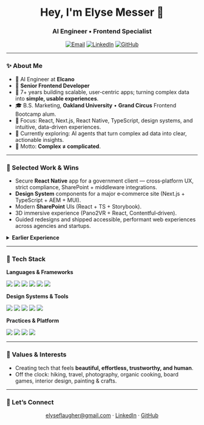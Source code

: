 <!--
  Elyse Messer — GitHub Profile README
  Replace placeholder links (banner, socials, project URLs) with your own.
-->

<h1 align="center">Hey, I'm Elyse Messer 👋</h1>
<h3 align="center">AI Engineer • Frontend Specialist</h3>

<p align="center">
  <a href="mailto:elyseflaugher@gmail.com"><img alt="Email" src="https://img.shields.io/badge/Email-elyseflaugher%40gmail.com-EA4335?style=for-the-badge&logo=gmail&logoColor=white" /></a>
  <a href="https://www.linkedin.com/in/elysemesser" target="_blank"><img alt="LinkedIn" src="https://img.shields.io/badge/LinkedIn-elysemesser-0A66C2?style=for-the-badge&logo=linkedin&logoColor=white" /></a>
  <a href="https://github.com/emflaugh" target="_blank"><img alt="GitHub" src="https://img.shields.io/badge/GitHub-elysemesser-181717?style=for-the-badge&logo=github&logoColor=white" /></a>
</p>

---

### ✨ About Me

* 🚀 AI Engineer at **Elcano**
* 🎨 **Senior Frontend Developer**
* 🧭 7+ years building scalable, user‑centric apps; turning complex data into **simple, usable experiences**.
* 🎓 B.S. Marketing, **Oakland University** • **Grand Circus** Frontend Bootcamp alum.
* 🎯 Focus: React, Next.js, React Native, TypeScript, design systems, and intuitive, data-driven experiences.
* 🌱 Currently exploring: AI agents that turn complex ad data into clear, actionable insights.
* 💬 Motto: **Complex ≠ complicated**.

---

### 🚀 Selected Work & Wins

* Secure **React Native** app for a government client — cross‑platform UX, strict compliance, SharePoint + middleware integrations.
* **Design System** components for a major e‑commerce site (Next.js + TypeScript + AEM + MUI).
* Modern **SharePoint** UIs (React + TS + Storybook).
* 3D immersive experience (Pano2VR + React, Contentful‑driven).
* Guided redesigns and shipped accessible, performant web experiences across agencies and startups.

<details>
  <summary><b>Earlier Experience</b></summary>
  <br/>
  <ul>
    <li>Rightpoint — Senior Frontend Developer (2019 → 2024)</li> 
    <li><Bread Factory Studios — Frontend Developer (2017 → 2019)</li>  
    <li>LevelEleven — Frontend UI/UX (2017 → 2019)</li> 
  </ul>
</details>

---

### 🧰 Tech Stack

**Languages & Frameworks**

<p>
  <img src="https://img.shields.io/badge/JavaScript-F7DF1E?logo=javascript&logoColor=000&style=for-the-badge"/>
  <img src="https://img.shields.io/badge/TypeScript-3178C6?logo=typescript&logoColor=fff&style=for-the-badge"/>
  <img src="https://img.shields.io/badge/React-61DAFB?logo=react&logoColor=000&style=for-the-badge"/>
  <img src="https://img.shields.io/badge/Next.js-000000?logo=nextdotjs&logoColor=fff&style=for-the-badge"/>
  <img src="https://img.shields.io/badge/React%20Native-61DAFB?logo=react&logoColor=000&style=for-the-badge"/>
  <img src="https://img.shields.io/badge/Node.js-339933?logo=nodedotjs&logoColor=fff&style=for-the-badge"/>
</p>

**Design Systems & Tools**

<p>
  <img src="https://img.shields.io/badge/Storybook-FF4785?logo=storybook&logoColor=fff&style=for-the-badge"/>
  <img src="https://img.shields.io/badge/MUI-007FFF?logo=mui&logoColor=fff&style=for-the-badge"/>
  <img src="https://img.shields.io/badge/Figma-F24E1E?logo=figma&logoColor=fff&style=for-the-badge"/>
  <img src="https://img.shields.io/badge/Contentful-2478CC?logo=contentful&logoColor=fff&style=for-the-badge"/>
  <img src="https://img.shields.io/badge/WordPress-21759B?logo=wordpress&logoColor=fff&style=for-the-badge"/>
</p>

**Practices & Platform**

<p>
  <img src="https://img.shields.io/badge/Git-F05032?logo=git&logoColor=fff&style=for-the-badge"/>
  <img src="https://img.shields.io/badge/Accessibility-000000?logo=accessible-icon&logoColor=fff&style=for-the-badge"/>
  <img src="https://img.shields.io/badge/Responsive%20Design-000000?style=for-the-badge"/>
  <img src="https://img.shields.io/badge/Agile-000000?style=for-the-badge"/>
</p>

---

### 🧭 Values & Interests

* Creating tech that feels **beautiful, effortless, trustworthy, and human**.
* Off the clock: hiking, travel, photography, organic cooking, board games, interior design, painting & crafts.

---

### 🤝 Let’s Connect

<p align="center">
  <a href="mailto:elyseflaugher@gmail.com">elyseflaugher@gmail.com</a> ·
  <a href="https://www.linkedin.com/in/elysemesser">LinkedIn</a> ·
  <a href="https://github.com/emflaugh">GitHub</a>
</p>
